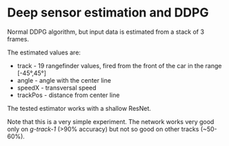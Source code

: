 # Deep sensor estimation and DDPG
Normal DDPG algorithm, but input data is estimated from a stack of 3 frames.

The estimated values are:
- track - 19 rangefinder values, fired from the front of the car in the range [-45°,45°]
- angle - angle with the center line
- speedX - transversal speed
- trackPos - distance from center line

The tested estimator works with a shallow ResNet.

Note that this is a very simple experiment. The network works very good only on _g-track-1_ (>90% accuracy) but not so good on other tracks (~50-60%).

